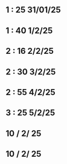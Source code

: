 ## 1 : 25 31/01/25

## 1 : 40 1/2/25

## 2 : 16 2/2/25

## 2 : 30 3/2/25

## 2 : 55 4/2/25

## 3 : 25 5/2/25

## 10 / 2/ 25

## 10 / 2/ 25
